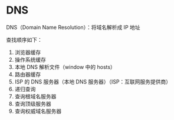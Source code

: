 # DNS

DNS（Domain Name Resolution）：将域名解析成 IP 地址

查找顺序如下：

1. 浏览器缓存
2. 操作系统缓存
3. 本地 DNS 解析文件（window 中的 hosts）
4. 路由器缓存
5. ISP 的 DNS 服务器（本地 DNS 服务器）（ISP：互联网服务提供商）
6. 递归查询
7. 查询根域名服务器
8. 查询顶级服务器
9. 查询权威域名服务器
